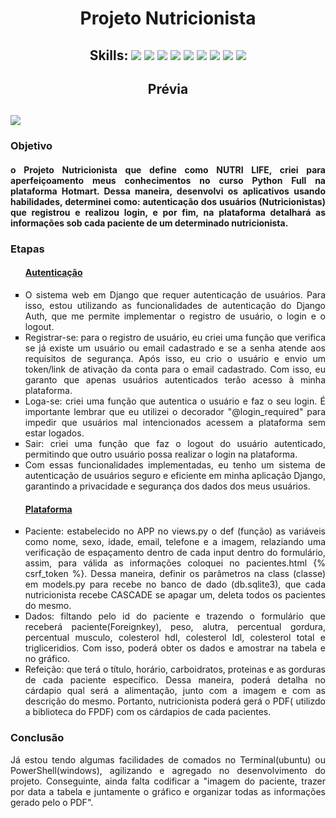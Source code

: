 <h1 align="center"> Projeto Nutricionista </h1>

<h2 align="center">Skills: <img src="https://img.shields.io/badge/Python-3776AB?style=for-the-badge&logo=python&logoColor=white"/>  <img src="https://img.shields.io/badge/Django-092E20?style=for-the-badge&logo=django&logoColor=gree"/>  <img src="https://img.shields.io/badge/JavaScript-323330?style=for-the-badge&logo=javascript&logoColor=F7DF1E"/>  <img src="https://img.shields.io/badge/HTML5-E34F26?style=for-the-badge&logo=html5&logoColor=white"/>  <img src="https://img.shields.io/badge/CSS3-1572B6?style=for-the-badge&logo=css3&logoColor=whitehttps://img.shields.io/badge/CSS3-1572B6?style=for-the-badge&logo=css3&logoColor=white"/>  <img src="https://img.shields.io/badge/Bootstrap-563D7C?style=for-the-badge&logo=bootstrap&logoColor=white"/>  <img src="https://img.shields.io/badge/json-5E5C5C?style=for-the-badge&logo=json&logoColor=black">   <img src="https://img.shields.io/badge/git-%23F05033.svg?style=for-the-badge&logo=git&logoColor=white"/>   <img src="https://img.shields.io/badge/jquery-%230769AD.svg?style=for-the-badge&logo=jquery&logoColor=white"></h2>

<h2 align="center"> Prévia <h2>
<img src="https://im.ezgif.com/tmp/ezgif-1-1331d4b262.gif">  



<h3>Objetivo</h3>
<h4 align="justify"> o Projeto Nutricionista que define como NUTRI LIFE, criei para aperfeiçoamento meus conhecimentos no curso Python Full na plataforma Hotmart. Dessa maneira, desenvolvi os aplicativos usando habilidades, determinei como:  autenticação dos usuários (Nutricionistas) que registrou e realizou login, e por fim,  na plataforma detalhará as informações sob cada paciente de um determinado nutricionista. </h4>

<h3>Etapas</h3>
<ul style="list-style-type:square">
  <h4><a href="https://github.com/pedro-hnrq/Proj_Nutric/tree/main/autenticacao">Autenticação</a></h4>
  <li align="justify">O sistema web em Django que requer autenticação de usuários. Para isso, estou utilizando as funcionalidades de autenticação do Django Auth, que me permite implementar o registro de usuário, o login e o logout. </li>
  <li align="justify">Registrar-se: para o registro de usuário, eu criei uma função que verifica se já existe um usuário ou email cadastrado e se a senha atende aos requisitos de segurança. Após isso, eu crio o usuário e envio um token/link de ativação da conta para o email cadastrado. Com isso, eu garanto que apenas usuários autenticados terão acesso à minha plataforma.</li>
  <li align="justify">Loga-se: criei uma função que autentica o usuário e faz o seu login. É importante lembrar que eu utilizei o decorador "@login_required" para impedir que usuários mal intencionados acessem a plataforma sem estar logados. </li>
  <li align="justify">Sair: criei uma função que faz o logout do usuário autenticado, permitindo que outro usuário possa realizar o login na plataforma.</li>
  <li align="justify">Com essas funcionalidades implementadas, eu tenho um sistema de autenticação de usuários seguro e eficiente em minha aplicação Django, garantindo a privacidade e segurança dos dados dos meus usuários.</li>
  
  <h4><a href="https://github.com/pedro-hnrq/Proj_Nutric/tree/main/plataforma">Plataforma</a></h4>
  
  <li align="justify">Paciente: estabelecido no APP no views.py o def (função) as variáveis como nome, sexo, idade, email, telefone e a imagem, relaziando uma verificação de espaçamento dentro de cada input dentro do formulário, assim, para válida as informações coloquei no pacientes.html {% csrf_token %}. Dessa maneira, definir os parâmetros na class (classe) em models.py para recebe no banco de dado (db.sqlite3), que cada nutricionista recebe CASCADE se apagar um, deleta todos os pacientes do mesmo. </li>
  <li align="justify">Dados: filtando pelo id do paciente e trazendo o formulário que receberá paciente(Foreignkey), peso, alutra, percentual gordura, percentual musculo, colesterol hdl, colesterol ldl, colesterol total e trigliceridios. Com isso, poderá obter os dados e amostrar na tabela e no gráfico. </li>
  <li align="justify">Refeição: que terá o título, horário, carboidratos, proteinas e as gorduras de cada paciente específico. Dessa maneira, poderá detalha no cárdapio qual será a alimentação, junto com a imagem e com as descrição do mesmo. Portanto, nutricionista poderá gerá o PDF( utilizdo a biblioteca do FPDF) com os cárdapios de cada pacientes. </li>

</ul>

<h3>Conclusão</h3>
<p align="justify">Já estou tendo algumas facilidades de comados no Terminal(ubuntu) ou PowerShell(windows), agilizando e agregado no desenvolvimento do projeto. Conseguinte, ainda falta codificar a "imagem do paciente, trazer por data a tabela e juntamente o gráfico e organizar todas as informações gerado pelo o PDF".</p>
